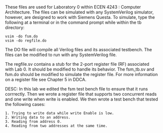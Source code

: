 These files are used for Laboratory 0 within ECEN 4243 : Computer
Architecture.  The files can be simulated with any SystemVerilog simulator,
however, are designed to work with Siemens Questa.  To simulate, type
the following at a terminal or in the command prompt while within the tb directory:

    vsim -do fsm.do
	vsim -do regfile.do

The DO file will compile all Verilog files and its associated
testbench.  The files can be modified to run with any SystemVerilog file.

The regfile.sv contains a stub for the 2-port register file (RF) 
associated with Lab 0.  It should be modified to handle its behavior.
The fsm_tb.sv and fsm.do should be modified to simulate the register
file.  For more information on a register file see Chapter 5 in DDCA.  


DESC:
	In this lab we edited the fsm test bench file to ensure that it runs corrrectly.
	Then we wrote a register file that supports two concurrent reads and one write when 
	write is enabled. We then wrote a test bench that tested the following cases:
	
	1. Trying to write data while write Enable is low.
	2. Writing data to an address.
	3. Reading from address 0.
	4. Reading from two addresses at the same time.
	
